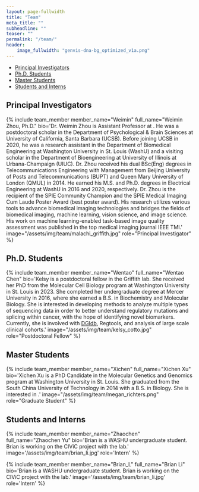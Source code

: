 ```yaml
---
layout: page-fullwidth
title: "Team"
meta_title: ""
subheadline: ""
teaser: ""
permalink: "/team/"
header:
    image_fullwidth: "genvis-dna-bg_optimized_v1a.png"
---
```


<div data-magellan-expedition="fixed">
  <ul class="sub-nav">
    <li data-magellan-arrival="Principal_Investigators"><a href="#Principal_Investigators">Principal Investigators</a></li>
    <li data-magellan-arrival="Postdoctoral_Researchers"><a href="#Postdoctoral_Researchers">Ph.D. Students</a></li>
    <li data-magellan-arrival="Graduate_Students"><a href="#Graduate_Students">Master Students</a></li>
    <li data-magellan-arrival="Students_Interns"><a href="#Students_Interns">Students and Interns</a></li>
  </ul>
</div>

<h2 data-magellan-destination="Principal_Investigators">Principal Investigators</h2>
<a name="Principal_Investigators"></a>

{% include team_member member_name="Weimin" full_name="Weimin Zhou, Ph.D." bio='Dr. Weimin Zhou is Assistant Professor at . He was a postdoctoral scholar in the Department of Psychological & Brain Sciences at University of California, Santa Barbara (UCSB). Before joining UCSB in 2020, he was a research assistant in the Department of Biomedical Engineering at Washington University in St. Louis (WashU) and a visiting scholar in the Department of Bioengineering at University of Illinois at Urbana-Champaign (UIUC). Dr. Zhou received his dual BSc(Eng) degrees in Telecommunications Engineering with Management from Beijing University of Posts and Telecommunications (BUPT) and Queen Mary University of London (QMUL) in 2014. He earned his M.S. and Ph.D. degrees in Electrical Engineering at WashU in 2016 and 2020, respectively. Dr. Zhou is the recipient of the SPIE Community Champion and the SPIE Medical Imaging Cum Laude Poster Award (best poster award). His research utilizes various tools to advance biomedical imaging technologies and bridges the fields of biomedical imaging, machine learning, vision science, and image science. His work on machine learning-enabled task-based image quality assessment was published in the top medical imaging journal IEEE TMI.' image="/assets/img/team/malachi_griffith.jpg" role="Principal Investigator" %}



<h2 data-magellan-destination="Postdoctoral_Researchers">Ph.D. Students</h2>
<a name="Postdoctoral_Researchers"></a>

{% include team_member member_name="Wentao" full_name="Wentao Chen" bio='Kelsy is a postdoctoral fellow in the Griffith lab. She received her PhD from the Molecular Cell Biology program at Washington University in St. Louis in 2023. She completed her undergraduate degree at Mercer University in 2016, where she earned a B.S. in Biochemistry and Molecular Biology. She is interested in developing methods to analyze multiple types of sequencing data in order to better understand regulatory mutations and splicing within cancer, with the hope of identifying novel biomarkers. Currently, she is involved with <a href="http://dgidb.org">DGIdb</a>, Regtools, and analysis of large scale clinical cohorts.' image="/assets/img/team/kelsy_cotto.jpg" role="Postdoctoral Fellow" %}

<h2 data-magellan-destination="Graduate_Students">Master Students</h2>
<a name="Graduate_Students"></a>

{% include team_member member_name="Xichen" full_name="Xichen Xu" bio='Xichen Xu is a PhD Candidate in the Molecular Genetics and Genomics program at Washington University in St. Louis. She graduated from the South China University of Technology in 2014 with a B.S. in Biology. She is interested in .' image="/assets/img/team/megan_richters.png" role="Graduate Student" %}

<h2 data-magellan-destination="Students_Interns">Students and Interns</h2>
<a name="Students_Interns"></a>

{% include team_member member_name="Zhaochen" full_name="Zhaochen Yu" bio='Brian is a WASHU undergraduate student. Brian is working on the CIViC project with the lab.' image='/assets/img/team/brian_li.jpg' role='Intern' %}

{% include team_member member_name="Brian_L" full_name="Brian Li" bio='Brian is a WASHU undergraduate student. Brian is working on the CIViC project with the lab.' image='/assets/img/team/brian_li.jpg' role='Intern' %}


<!--

<li data-magellan-arrival="Alumni"><a href="#Alumni">Alumni</a></li>

<h2 data-magellan-destination="Alumni">Alumni</h2>
<a name="Alumni"></a>


{% include team_member member_name="Alex_W" full_name="Alex Wollam" bio='Alex is currently pursuing a degree in Computer Science Engineering at the Ohio State University. Alex is working on software development for <a href="https://github.com/griffithlab/pVAC-Tools">pVACtools</a>. Alex is currently on his third summer internship with the lab.' image='/assets/img/team/alex_wollam.jpg' role='Intern' %}



<a name="Past_Members"></a>
<h2 data-magellan-destination="Past_Members">Past Members (Interns, Rotation Students, etc.)</h2>

<div class="row">
  <div class="small-4 columns">
      <h5>Lei Chen</h5>
      <h5>Shou Han</h5>
      <h5>Shaopeng Liu</h5>
      <h5>Grace Wang</h5>
      <h5>Aaron Graubert</h5>
      <h5>Alina Schmidt</h5>
  </div>
  <div class="small-4 columns">
      <h5>Sidi Zhao</h5>
      <h5>Rachel Bilski</h5>
      <h5>Greg Spies</h5>
      <h5>Matthew Matlock</h5>
      <h5>Deng Pan</h5>
      <h5>Gejae Jeffers</h5>
  </div>
  <div class="small-4 columns">
      <h5>Mayank Choudhary</h5>
      <h5>Ju Heon Maeng</h5>
      <h5>Amber Wollam</h5>
      <h5>Jaclyn Boozalis</h5>
      <h5>Malik Sediqzad</h5>
      <h5>Jace Webster</h5>
  </div>
</div>

-->
